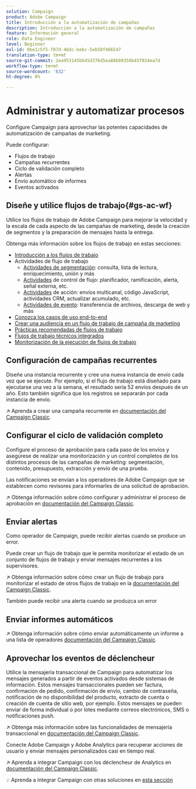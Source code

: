 ```yaml
---
solution: Campaign
product: Adobe Campaign
title: Introducción a la automatización de campañas
description: Introducción a la automatización de campañas
feature: Información general
role: Data Engineer
level: Beginner
exl-id: 0be1c5f5-f07d-46dc-bebc-5eb50f466547
translation-type: tm+mt
source-git-commit: 2ea953145b645d376d5ea88b89350b45f024ea7d
workflow-type: tm+mt
source-wordcount: '632'
ht-degree: 0%

---
```


# Administrar y automatizar procesos

Configure Campaign para aprovechar las potentes capacidades de automatización de campañas de marketing.

Puede configurar:

* Flujos de trabajo
* Campañas recurrentes
* Ciclo de validación completo
* Alertas
* Envío automático de informes
* Eventos activados

## Diseñe y utilice flujos de trabajo{#gs-ac-wf}

Utilice los flujos de trabajo de Adobe Campaign para mejorar la velocidad y la escala de cada aspecto de las campañas de marketing, desde la creación de segmentos y la preparación de mensajes hasta la entrega.

Obtenga más información sobre los flujos de trabajo en estas secciones:

* [Introducción a los flujos de trabajo](https://experienceleague.adobe.com/docs/campaign-classic/using/automating-with-workflows/introduction/about-workflows.html?lang=en#automating-with-workflows)
* Actividades de flujo de trabajo
   * [Actividades de segmentación](https://experienceleague.adobe.com/docs/campaign-classic/using/automating-with-workflows/targeting-activities/about-targeting-activities.html): consulta, lista de lectura, enriquecimiento, unión y más
   * [Actividades](https://experienceleague.adobe.com/docs/campaign-classic/using/automating-with-workflows/flow-control-activities/about-flow-control-activities.html) de control de flujo: planificador, ramificación, alerta, señal externa, etc.
   * [Actividades](https://experienceleague.adobe.com/docs/campaign-classic/using/automating-with-workflows/action-activities/about-action-activities.html) de acción: envíos multicanal, código JavaScript, actividades CRM, actualizar acumulado, etc.
   * [Actividades de evento](https://experienceleague.adobe.com/docs/campaign-classic/using/automating-with-workflows/action-activities/about-action-activities.html): transferencia de archivos, descarga de web y más
* [Conozca los casos de uso end-to-end](https://experienceleague.adobe.com/docs/campaign-classic/using/automating-with-workflows/use-cases/about-workflow-use-cases.html)
* [Crear una audiencia en un flujo de trabajo de campaña de marketing](https://experienceleague.adobe.com/docs/campaign-classic/using/orchestrating-campaigns/orchestrate-campaigns/marketing-campaign-target.html?lang=en#building-the-main-target-in-a-workflow)
* [Prácticas recomendadas de flujos de trabajo](https://experienceleague.adobe.com/docs/campaign-classic/using/automating-with-workflows/introduction/workflow-best-practices.html)
* [Flujos de trabajo técnicos integrados](https://experienceleague.adobe.com/docs/campaign-classic/using/automating-with-workflows/advanced-management/about-technical-workflows.html)
* [Monitorización de la ejecución de flujos de trabajo](https://experienceleague.adobe.com/docs/campaign-classic/using/automating-with-workflows/monitoring-workflows/monitoring-workflow-execution.html)

## Configuración de campañas recurrentes

Diseñe una instancia recurrente y cree una nueva instancia de envío cada vez que se ejecute. Por ejemplo, si el flujo de trabajo está diseñado para ejecutarse una vez a la semana, el resultado sería 52 envíos después de un año. Esto también significa que los registros se separarán por cada instancia de envío.

:arrow_upper_right: Aprenda a crear una campaña recurrente en [documentación del Campaign Classic](https://experienceleague.adobe.com/docs/campaign-classic/using/orchestrating-campaigns/orchestrate-campaigns/setting-up-marketing-campaigns.html?lang=en#recurring-and-periodic-campaigns).

## Configurar el ciclo de validación completo

Configure el proceso de aprobación para cada paso de los envíos y asegúrese de realizar una monitorización y un control completos de los distintos procesos de las campañas de marketing: segmentación, contenido, presupuesto, extracción y envío de una prueba.

Las notificaciones se envían a los operadores de Adobe Campaign que se establecen como revisores para informarles de una solicitud de aprobación.

:arrow_upper_right: Obtenga información sobre cómo configurar y administrar el proceso de aprobación en [documentación del Campaign Classic](https://experienceleague.adobe.com/docs/campaign-classic/using/orchestrating-campaigns/orchestrate-campaigns/marketing-campaign-approval.html).


## Enviar alertas

Como operador de Campaign, puede recibir alertas cuando se produce un error.

Puede crear un flujo de trabajo que le permita monitorizar el estado de un conjunto de flujos de trabajo y enviar mensajes recurrentes a los supervisores.

:arrow_upper_right: Obtenga información sobre cómo crear un flujo de trabajo para monitorizar el estado de otros flujos de trabajo en la [documentación del Campaign Classic](https://experienceleague.adobe.com/docs/campaign-classic/using/automating-with-workflows/use-cases/monitoring/supervising-workflows.html?lang=en#step-1--creating-the-monitoring-workflow).

También puede recibir una alerta cuando se produzca un error

## Enviar informes automáticos

:arrow_upper_right: Obtenga información sobre cómo enviar automáticamente un informe a una lista de operadores [documentación del Campaign Classic](https://experienceleague.adobe.com/docs/campaign-classic/using/automating-with-workflows/use-cases/monitoring/sending-a-report-to-a-list.html?lang=en#step-1--creating-the-recipient-list).


## Aprovechar los eventos de déclencheur

Utilice la mensajería transaccional de Campaign para automatizar los mensajes generados a partir de eventos activados desde sistemas de información. Estos mensajes transaccionales pueden ser factura, confirmación de pedido, confirmación de envío, cambio de contraseña, notificación de no disponibilidad del producto, extracto de cuenta o creación de cuenta de sitio web, por ejemplo. Estos mensajes se pueden enviar de forma individual o por lotes mediante correos electrónicos, SMS o notificaciones push.

:arrow_upper_right: Obtenga más información sobre las funcionalidades de mensajería transaccional en [documentación del Campaign Classic](https://experienceleague.adobe.com/docs/campaign-classic/using/transactional-messaging/introduction/about-transactional-messaging.html?lang=en#transactional-messaging).


Conecte Adobe Campaign y Adobe Analytics para recuperar acciones de usuario y enviar mensajes personalizados casi en tiempo real.

:arrow_upper_right: Aprenda a integrar Campaign con los déclencheur de Analytics en [documentación del Campaign Classic](https://experienceleague.adobe.com/docs/campaign-classic/using/integrating-with-adobe-experience-cloud/experience-triggers/about-triggers.html?lang=en#integrating-with-adobe-experience-cloud).

:bulb: Aprenda a integrar Campaign con otras soluciones en [esta sección](../start/connect.md)
